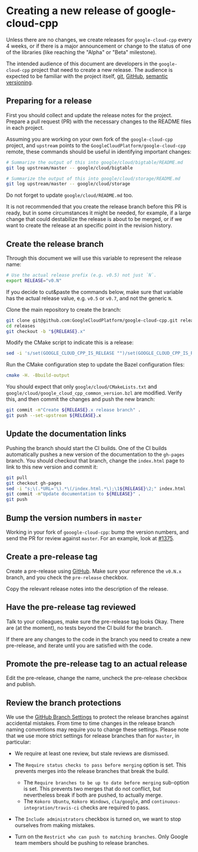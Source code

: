 # Creating a new release of google-cloud-cpp

Unless there are no changes, we create releases for `google-cloud-cpp` every
4 weeks, or if there is a major announcement or change to the status of one
of the libraries (like reaching the "Alpha" or "Beta" milestone).

The intended audience of this document are developers in the `google-cloud-cpp`
project that need to create a new release. The audience is expected to be
familiar with the project itself, [git][git-docs], [GitHub][github-guides],
[semantic versioning](https://semver.org).

## Preparing for a release

First you should collect and update the release notes for the project. Prepare
a pull request (PR) with the necessary changes to the README files in each
project.

Assuming you are working on your own fork of the `google-cloud-cpp` project,
and `upstream` points to the `GoogleCloudPlatform/google-cloud-cpp` remote,
these commands should be useful in identifying important changes:

```bash
# Summarize the output of this into google/cloud/bigtable/README.md
git log upstream/master -- google/cloud/bigtable
```

```bash
# Summarize the output of this into google/cloud/storage/README.md
git log upstream/master -- google/cloud/storage
```

Do not forget to update `google/cloud/README.md` too.

It is not recommended that you create the release branch before this PR is
ready, but in some circumstances it might be needed, for example, if a large
change that could destabilize the release is about to be merged, or if we want
to create the release at an specific point in the revision history.

## Create the release branch

Through this document we will use this variable to represent the release name:

```bash
# Use the actual release prefix (e.g. v0.5) not just `N`.
export RELEASE="v0.N"
```

If you decide to cut&paste the commands below, make sure that variable has the
actual release value, e.g. `v0.5` or `v0.7`, and not the generic `N`.

Clone the main repository to create the branch:

```sh
git clone git@github.com:GoogleCloudPlatform/google-cloud-cpp.git releases
cd releases
git checkout -b "${RELEASE}.x"
```

Modify the CMake script to indicate this is a release:

```bash
sed -i 's/set(GOOGLE_CLOUD_CPP_IS_RELEASE "")/set(GOOGLE_CLOUD_CPP_IS_RELEASE "yes")/' google/cloud/CMakeLists.txt 
```

Run the CMake configuration step to update the Bazel configuration files:

```bash
cmake -H. -Bbuild-output
```

You should expect that only `google/cloud/CMakeLists.txt` and
`google/cloud/google_cloud_cpp_common_version.bzl` are modified. Verify this,
and then commit the changes and push the new branch:

```bash
git commit -m"Create ${RELEASE}.x release branch" .
git push --set-upstream ${RELEASE}.x
```

## Update the documentation links

Pushing the branch should start the CI builds. One of the CI builds
automatically pushes a new version of the documentation to the `gh-pages`
branch. You should checkout that branch, change the `index.html` page to link to
this new version and commit it:

```bash
git pull
git checkout gh-pages
sed -i "s;\(.*URL='\).*\(/index.html.*\);\1${RELEASE}\2;" index.html 
git commit -m"Update documentation to ${RELEASE}" .
git push
```

## Bump the version numbers in `master`

Working in your fork of `gooogle-cloud-cpp`: bump the version numbers, and send
the PR for review against `master`. For an example, look at
[#1375](https://github.com/GoogleCloudPlatform/google-cloud-cpp/pull/1375).

## Create a pre-release tag

Create a pre-release using
[GitHub](https://github.com/GoogleCloudPlatform/google-cloud-cpp/releases/new).
Make sure your reference the `v0.N.x` branch, and you check the `pre-release`
checkbox.

Copy the relevant release notes into the description of the release.

## Have the pre-release tag reviewed

Talk to your colleagues, make sure the pre-release tag looks Okay. There are
(at the moment), no tests beyond the CI build for the branch.

If there are any changes to the code in the branch you need to create a new
pre-release, and iterate until you are satisfied with the code.

## Promote the pre-release tag to an actual release

Edit the pre-release, change the name, uncheck the pre-release checkbox and
publish.

## Review the branch protections

We use the [GitHub Branch Settings][github-branch-settings] to protect the
release branches against accidental mistakes. From time to time changes in the
release branch naming conventions may require you to change these settings.
Please note that we use more strict settings for release branches than for
`master`, in particular:

* We require at least one review, but stale reviews are dismissed.
* The `Require status checks to pass before merging` option is set.
  This prevents merges into the release branches that break the build.
  * The `Require branches to be up to date before merging` sub-option
    is set. This prevents two merges that do not conflict, but nevertheless
    break if both are pushed, to actually merge.
  * The `Kokoro Ubuntu`, `Kokoro Windows`, `cla/google`, and
    `continuous-integration/travis-ci` checks are required to pass.

* The `Include administrators` checkbox is turned on, we want to stop ourselves
  from making mistakes.

* Turn on the `Restrict who can push to matching branches`. Only Google team
  members should be pushing to release branches.

[git-docs]: https://git-scm.com/doc
[github-guides]: https://guides.github.com/
[github-branch-settings]: https://github.com/GoogleCloudPlatform/google-cloud-cpp/settings/branches

